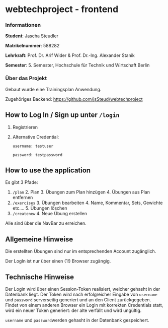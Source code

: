 # webtechproject - frontend

### Informationen

**Student**: Jascha Steudler

**Matrikelnummer**: 588282

**Lehrkraft**: Prof. Dr. Arif Wider & Prof. Dr.-Ing. Alexander Stanik

**Semester**: 5. Semester, Hochschule für Technik und Wirtschaft Berlin

### Über das Projekt

Gebaut wurde eine Trainingsplan Anwendung.

Zugehöriges Backend: https://github.com/jsSteud/webtechproject

## How to Log In / Sign up unter ``/login``

1. Registrieren
2. Alternative Credential:

   ``username: testuser``

   ``password: testpassword``

## How to use the application

Es gibt 3 Pfade:
1. ``/plan``
    2. Plan
    3. Übungen zum Plan hinzügen
    4. Übungen aus Plan entfernen
2. ``/exercises``
    3. Übungen bearbeiten
        4. Name, Kommentar, Sets, Gewichte etc....
    5. Übungen löschen
3. ``/createnew``
    4. Neue Übung erstellen

Alle sind über die NavBar zu erreichen.

## Allgemeine Hinweise

Die erstellten Übungen sind nur im entsprechenden Account zugänglich.

Der LogIn ist nur über einen (1!) Browser zugängig.


## Technische Hinweise

Der Login wird über einen Session-Token realisiert, welcher gehasht in der Datenbank liegt. Der Token wird nach erfolgreicher Eingabe
von ``username`` und ``password`` serverseitig generiert und an den Client zurückgegeben. Findet von einem anderen Browser ein Login mit korrekten Credentials
statt, wird ein neuer Token generiert: der alte verfällt und wird ungültig.

``username`` und ``password``werden gehasht in der Datenbank gespeichert.
